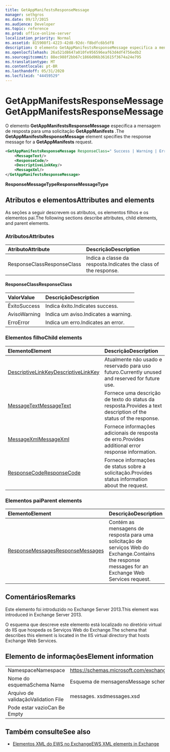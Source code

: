 ```yaml
---
title: GetAppManifestsResponseMessage
manager: sethgros
ms.date: 09/17/2015
ms.audience: Developer
ms.topic: reference
ms.prod: office-online-server
localization_priority: Normal
ms.assetid: 815908f1-4223-42d8-92dc-f8bdfc6b5df8
description: O elemento GetAppManifestsResponseMessage especifica a mensagem de resposta para uma solicitação GetAppManifests.
ms.openlocfilehash: 26a521d8647a010fe956596eaf63d4df4756edb2
ms.sourcegitcommit: 88ec988f2bb67c1866d06b361615f3674a24e795
ms.translationtype: MT
ms.contentlocale: pt-BR
ms.lasthandoff: 05/31/2020
ms.locfileid: "44459529"
---
```

# <a name="getappmanifestsresponsemessage"></a><span data-ttu-id="ce272-103">GetAppManifestsResponseMessage</span><span class="sxs-lookup"><span data-stu-id="ce272-103">GetAppManifestsResponseMessage</span></span>

<span data-ttu-id="ce272-104">O elemento **GetAppManifestsResponseMessage** especifica a mensagem de resposta para uma solicitação **GetAppManifests** .</span><span class="sxs-lookup"><span data-stu-id="ce272-104">The **GetAppManifestsResponseMessage** element specifies the response message for a **GetAppManifests** request.</span></span> 
  
```XML
<GetAppManifestsResponseMessage ResponseClass=" Success | Warning | Error ">
    <MessageText/>
    <ResponseCode/>
    <DescriptiveLinkKey/>
    <MessageXml/>
</GetAppManifestsResponseMessage>
```

 <span data-ttu-id="ce272-105">**ResponseMessageType**</span><span class="sxs-lookup"><span data-stu-id="ce272-105">**ResponseMessageType**</span></span>
## <a name="attributes-and-elements"></a><span data-ttu-id="ce272-106">Atributos e elementos</span><span class="sxs-lookup"><span data-stu-id="ce272-106">Attributes and elements</span></span>

<span data-ttu-id="ce272-107">As seções a seguir descrevem os atributos, os elementos filhos e os elementos pai.</span><span class="sxs-lookup"><span data-stu-id="ce272-107">The following sections describe attributes, child elements, and parent elements.</span></span>
  
### <a name="attributes"></a><span data-ttu-id="ce272-108">Atributos</span><span class="sxs-lookup"><span data-stu-id="ce272-108">Attributes</span></span>

|<span data-ttu-id="ce272-109">**Atributo**</span><span class="sxs-lookup"><span data-stu-id="ce272-109">**Attribute**</span></span>|<span data-ttu-id="ce272-110">**Descrição**</span><span class="sxs-lookup"><span data-stu-id="ce272-110">**Description**</span></span>|
|:-----|:-----|
|<span data-ttu-id="ce272-111">ResponseClass</span><span class="sxs-lookup"><span data-stu-id="ce272-111">ResponseClass</span></span>  <br/> |<span data-ttu-id="ce272-112">Indica a classe da resposta.</span><span class="sxs-lookup"><span data-stu-id="ce272-112">Indicates the class of the response.</span></span>  <br/> |
   
#### <a name="responseclass"></a><span data-ttu-id="ce272-113">ResponseClass</span><span class="sxs-lookup"><span data-stu-id="ce272-113">ResponseClass</span></span>

|<span data-ttu-id="ce272-114">**Valor**</span><span class="sxs-lookup"><span data-stu-id="ce272-114">**Value**</span></span>|<span data-ttu-id="ce272-115">**Descrição**</span><span class="sxs-lookup"><span data-stu-id="ce272-115">**Description**</span></span>|
|:-----|:-----|
|<span data-ttu-id="ce272-116">Êxito</span><span class="sxs-lookup"><span data-stu-id="ce272-116">Success</span></span>  <br/> |<span data-ttu-id="ce272-117">Indica êxito.</span><span class="sxs-lookup"><span data-stu-id="ce272-117">Indicates success.</span></span>  <br/> |
|<span data-ttu-id="ce272-118">Aviso</span><span class="sxs-lookup"><span data-stu-id="ce272-118">Warning</span></span>  <br/> |<span data-ttu-id="ce272-119">Indica um aviso.</span><span class="sxs-lookup"><span data-stu-id="ce272-119">Indicates a warning.</span></span>  <br/> |
|<span data-ttu-id="ce272-120">Erro</span><span class="sxs-lookup"><span data-stu-id="ce272-120">Error</span></span>  <br/> |<span data-ttu-id="ce272-121">Indica um erro.</span><span class="sxs-lookup"><span data-stu-id="ce272-121">Indicates an error.</span></span>  <br/> |
   
### <a name="child-elements"></a><span data-ttu-id="ce272-122">Elementos filho</span><span class="sxs-lookup"><span data-stu-id="ce272-122">Child elements</span></span>

|<span data-ttu-id="ce272-123">**Elemento**</span><span class="sxs-lookup"><span data-stu-id="ce272-123">**Element**</span></span>|<span data-ttu-id="ce272-124">**Descrição**</span><span class="sxs-lookup"><span data-stu-id="ce272-124">**Description**</span></span>|
|:-----|:-----|
|[<span data-ttu-id="ce272-125">DescriptiveLinkKey</span><span class="sxs-lookup"><span data-stu-id="ce272-125">DescriptiveLinkKey</span></span>](descriptivelinkkey.md) <br/> |<span data-ttu-id="ce272-126">Atualmente não usado e reservado para uso futuro.</span><span class="sxs-lookup"><span data-stu-id="ce272-126">Currently unused and reserved for future use.</span></span>  <br/> |
|[<span data-ttu-id="ce272-127">MessageText</span><span class="sxs-lookup"><span data-stu-id="ce272-127">MessageText</span></span>](messagetext.md) <br/> |<span data-ttu-id="ce272-128">Fornece uma descrição de texto do status da resposta.</span><span class="sxs-lookup"><span data-stu-id="ce272-128">Provides a text description of the status of the response.</span></span>  <br/> |
|[<span data-ttu-id="ce272-129">MessageXml</span><span class="sxs-lookup"><span data-stu-id="ce272-129">MessageXml</span></span>](messagexml.md) <br/> |<span data-ttu-id="ce272-130">Fornece informações adicionais de resposta de erro.</span><span class="sxs-lookup"><span data-stu-id="ce272-130">Provides additional error response information.</span></span>  <br/> |
|[<span data-ttu-id="ce272-131">ResponseCode</span><span class="sxs-lookup"><span data-stu-id="ce272-131">ResponseCode</span></span>](responsecode.md) <br/> |<span data-ttu-id="ce272-132">Fornece informações de status sobre a solicitação.</span><span class="sxs-lookup"><span data-stu-id="ce272-132">Provides status information about the request.</span></span>  <br/> |
   
### <a name="parent-elements"></a><span data-ttu-id="ce272-133">Elementos pai</span><span class="sxs-lookup"><span data-stu-id="ce272-133">Parent elements</span></span>

|<span data-ttu-id="ce272-134">**Elemento**</span><span class="sxs-lookup"><span data-stu-id="ce272-134">**Element**</span></span>|<span data-ttu-id="ce272-135">**Descrição**</span><span class="sxs-lookup"><span data-stu-id="ce272-135">**Description**</span></span>|
|:-----|:-----|
|[<span data-ttu-id="ce272-136">ResponseMessages</span><span class="sxs-lookup"><span data-stu-id="ce272-136">ResponseMessages</span></span>](responsemessages.md) <br/> |<span data-ttu-id="ce272-137">Contém as mensagens de resposta para uma solicitação de serviços Web do Exchange.</span><span class="sxs-lookup"><span data-stu-id="ce272-137">Contains the response messages for an Exchange Web Services request.</span></span>  <br/> |
   
## <a name="remarks"></a><span data-ttu-id="ce272-138">Comentários</span><span class="sxs-lookup"><span data-stu-id="ce272-138">Remarks</span></span>

<span data-ttu-id="ce272-139">Este elemento foi introduzido no Exchange Server 2013.</span><span class="sxs-lookup"><span data-stu-id="ce272-139">This element was introduced in Exchange Server 2013.</span></span>
  
<span data-ttu-id="ce272-140">O esquema que descreve este elemento está localizado no diretório virtual do IIS que hospeda os Serviços Web do Exchange.</span><span class="sxs-lookup"><span data-stu-id="ce272-140">The schema that describes this element is located in the IIS virtual directory that hosts Exchange Web Services.</span></span>
  
## <a name="element-information"></a><span data-ttu-id="ce272-141">Elemento de informações</span><span class="sxs-lookup"><span data-stu-id="ce272-141">Element information</span></span>

|||
|:-----|:-----|
|<span data-ttu-id="ce272-142">Namespace</span><span class="sxs-lookup"><span data-stu-id="ce272-142">Namespace</span></span>  <br/> |https://schemas.microsoft.com/exchange/services/2006/messages  <br/> |
|<span data-ttu-id="ce272-143">Nome do esquema</span><span class="sxs-lookup"><span data-stu-id="ce272-143">Schema Name</span></span>  <br/> |<span data-ttu-id="ce272-144">Esquema de mensagens</span><span class="sxs-lookup"><span data-stu-id="ce272-144">Message schema</span></span>  <br/> |
|<span data-ttu-id="ce272-145">Arquivo de validação</span><span class="sxs-lookup"><span data-stu-id="ce272-145">Validation File</span></span>  <br/> |<span data-ttu-id="ce272-146">messages. xsd</span><span class="sxs-lookup"><span data-stu-id="ce272-146">messages.xsd</span></span>  <br/> |
|<span data-ttu-id="ce272-147">Pode estar vazio</span><span class="sxs-lookup"><span data-stu-id="ce272-147">Can Be Empty</span></span>  <br/> ||
   
## <a name="see-also"></a><span data-ttu-id="ce272-148">Também consulte</span><span class="sxs-lookup"><span data-stu-id="ce272-148">See also</span></span>



- [<span data-ttu-id="ce272-149">Elementos XML do EWS no Exchange</span><span class="sxs-lookup"><span data-stu-id="ce272-149">EWS XML elements in Exchange</span></span>](ews-xml-elements-in-exchange.md)

